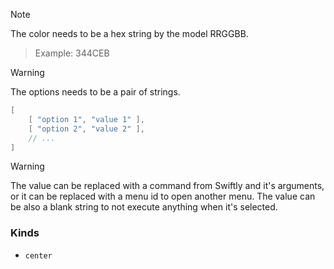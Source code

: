 > [!note]
> The color needs to be a hex string by the model RRGGBB.

> Example: 344CEB 

> [!warning]
> The options needs to be a pair of strings.

```cs
[
    [ "option 1", "value 1" ],
    [ "option 2", "value 2" ],
    // ...
]
```
> [!warning]
> The value can be replaced with a command from Swiftly and it's arguments, or it can be replaced with a menu id to open another menu.
> The value can be also a blank string to not execute anything when it's selected. 

### Kinds

- `center`